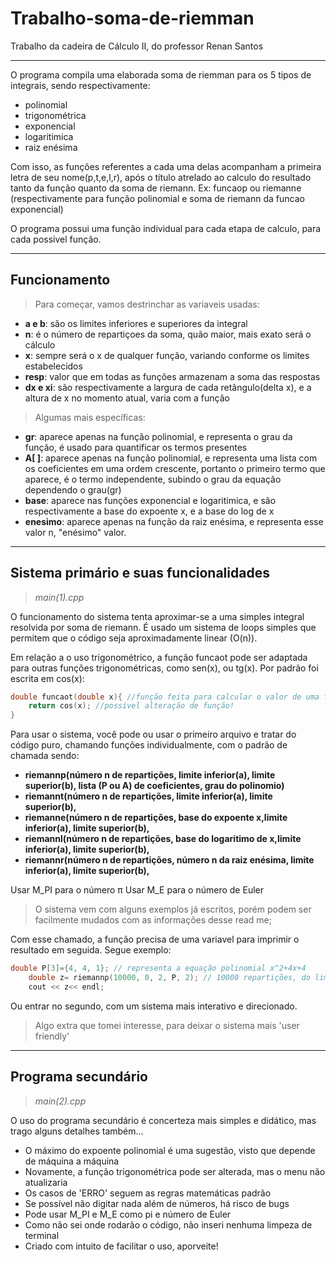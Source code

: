 # Trabalho-soma-de-riemman
Trabalho da cadeira de Cálculo II, do professor Renan Santos

-------------------------------------------------------------

O programa compila uma elaborada soma de riemman para os 5 tipos de integrais, sendo respectivamente:
- polinomial
- trigonométrica
- exponencial
- logaritimica
- raiz enésima

Com isso, as funções referentes a cada uma delas acompanham a primeira letra de seu nome(p,t,e,l,r), após o título atrelado ao calculo do resultado tanto da função quanto da soma de riemann. Ex: funcaop ou riemanne (respectivamente para função polinomial e soma de riemann da funcao exponencial)

O programa possui uma função individual para cada etapa de calculo, para cada possivel função.

-----------------------------------------------------------

## Funcionamento
> Para começar, vamos destrinchar as variaveis usadas:
* __a e b__: são os limites inferiores e superiores da integral
* __n__: é o número de repartiçoes da soma, quão maior, mais exato será o cálculo
* __x__: sempre será o x de qualquer função, variando conforme os limites estabelecidos
* __resp__: valor que em todas as funções armazenam a soma das respostas
* __dx e xi__: são respectivamente a largura de cada retângulo(delta x), e a altura de x no momento atual, varia com a função

> Algumas mais específicas:
* __gr__: aparece apenas na função polinomial, e representa o grau da função, é usado para quantificar os termos presentes
* __A[ ]__: aparece apenas na função polinomial, e representa uma lista com os coeficientes em uma ordem crescente, portanto o primeiro termo que aparece, é o termo independente, subindo o grau da equação dependendo o grau(gr)
* __base__: aparece nas funções exponencial e logaritimica, e são respectivamente a base do expoente x, e a base do log de x
* __enesimo__: aparece apenas na função da raiz enésima, e representa esse valor n, "enésimo" valor.


---------------------------------------------------------

## Sistema primário e suas funcionalidades
> _main(1).cpp_

O funcionamento do sistema tenta aproximar-se a uma simples integral resolvida por soma de riemann. É usado um sistema de loops simples que permitem que o código seja aproximadamente linear (O(n)).

Em relação a o uso trigonométrico, a função funcaot pode ser adaptada para outras funções trigonométricas, como sen(x), ou tg(x). Por padrão foi escrita em cos(x):
```cpp
double funcaot(double x){ //função feita para calcular o valor de uma função trigonometrica
    return cos(x); //possível alteração de função!
}
```
Para usar o sistema, você pode ou usar o primeiro arquivo e tratar do código puro, chamando funções individualmente, com o padrão de chamada sendo:
* __riemannp(número n de repartições, limite inferior(a), limite superior(b), lista (P ou A) de coeficientes, grau do polinomio)__
* __riemannt(número n de repartições, limite inferior(a), limite superior(b),__
* __riemanne(número n de repartições, base do expoente x,limite inferior(a), limite superior(b),__
* __riemannl(número n de repartições, base do logaritimo de x,limite inferior(a), limite superior(b),__
* __riemannr(número n de repartições, número n da raiz enésima, limite inferior(a), limite superior(b),__

Usar M_PI para o número π
Usar M_E para o número de Euler

> O sistema vem com alguns exemplos já escritos, porém podem ser facilmente mudados com as informações desse read me;

Com esse chamado, a função precisa de uma variavel para imprimir o resultado em seguida. Segue exemplo:
```cpp
double P[3]={4, 4, 1}; // representa a equação polinomial x^2+4x+4
    double z= riemannp(10000, 0, 2, P, 2); // 10000 repartições, do limite inferior 0 até o superior 2, da lista P[ ], de grau 2
    cout << z<< endl;
```

Ou entrar no segundo, com um sistema mais interativo e direcionado.
> Algo extra que tomei interesse, para deixar o sistema mais 'user friendly'

----------------------------------------------------------

## Programa secundário
> _main(2).cpp_

O uso do programa secundário é concerteza mais simples e didático, mas trago alguns detalhes também...
* O máximo do expoente polinomial é uma sugestão, visto que depende de máquina a máquina
* Novamente, a função trigonométrica pode ser alterada, mas o menu não atualizaria
* Os casos de 'ERRO' seguem as regras matemáticas padrão
* Se possível não digitar nada além de números, há risco de bugs
* Pode usar M_PI e M_E como pi e número de Euler
* Como não sei onde rodarão o código, não inseri nenhuma limpeza de terminal
* Criado com intuito de facilitar o uso, aporveite!
